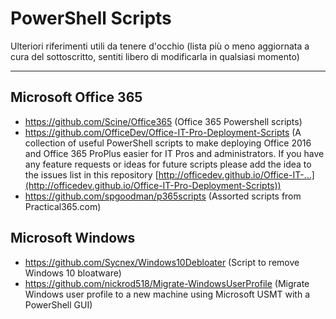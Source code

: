 # PowerShell Scripts

Ulteriori riferimenti utili da tenere d'occhio (lista più o meno aggiornata a cura del sottoscritto, sentiti libero di modificarla in qualsiasi momento)

------

## Microsoft Office 365

- https://github.com/Scine/Office365 (Office 365 Powershell scripts)
- https://github.com/OfficeDev/Office-IT-Pro-Deployment-Scripts (A collection of useful PowerShell scripts to make deploying Office 2016 and Office 365 ProPlus easier for IT Pros and administrators. If you have any feature requests or ideas for future scripts please add the idea to the issues list in this repository [http://officedev.github.io/Office-IT-…](http://officedev.github.io/Office-IT-Pro-Deployment-Scripts))
- https://github.com/spgoodman/p365scripts (Assorted scripts from Practical365.com)



## Microsoft Windows

- https://github.com/Sycnex/Windows10Debloater (Script to remove Windows 10 bloatware)
- https://github.com/nickrod518/Migrate-WindowsUserProfile (Migrate Windows user profile to a new machine using Microsoft USMT with a PowerShell GUI)
